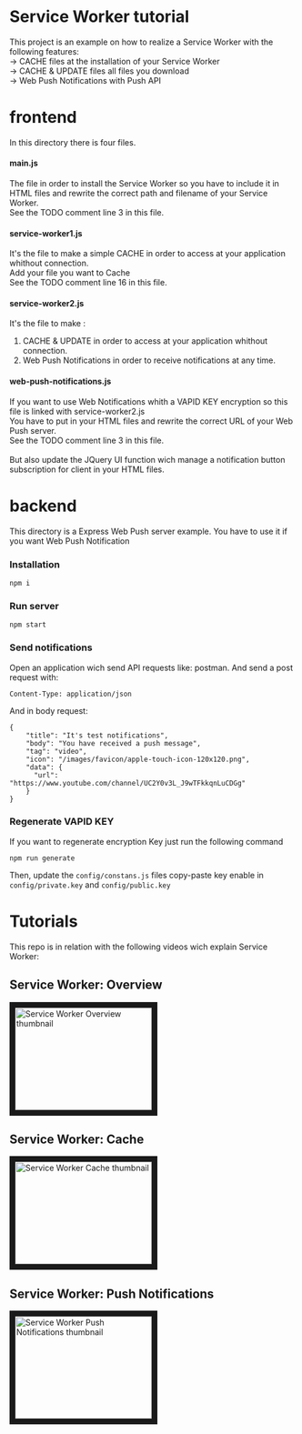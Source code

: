 # Service Worker tutorial

This project is an example on how to realize a Service Worker with the following features:
<br>
-> CACHE files at the installation of your Service Worker
<br>
-> CACHE & UPDATE files all files you download
<br>
-> Web Push Notifications with Push API

# frontend
In this directory there is four files.

#### main.js
The file in order to install the Service Worker so you have to include it in HTML files and rewrite the correct path and filename of your Service Worker.
<br>
See the TODO comment line 3 in this file.

#### service-worker1.js
It's the file to make a simple CACHE in order to access at your application whithout connection.
<br>
Add your file you want to Cache
<br>
See the TODO comment line 16 in this file.

#### service-worker2.js
It's the file to make :
1. CACHE & UPDATE in order to access at your application whithout connection.
2. Web Push Notifications in order to receive notifications at any time.


#### web-push-notifications.js 
If you want to use Web Notifications whith a VAPID KEY encryption so this file is linked with service-worker2.js
<br>
You have to put in your HTML files and rewrite the correct URL of your Web Push server.
<br>
See the TODO comment line 3 in this file.
<br><br>
But also update the JQuery UI function wich manage a notification button subscription for client in your HTML files.

# backend

This directory is a Express Web Push server example. You have to use it if you want Web Push Notification

### Installation
```
npm i
```

### Run server
```
npm start
```

### Send notifications
Open an application wich send API requests like: postman.
And send a post request with:
```
Content-Type: application/json
```
And in body request:
```
{
    "title": "It's test notifications",
    "body": "You have received a push message",
    "tag": "video",
    "icon": "/images/favicon/apple-touch-icon-120x120.png",
    "data": {
      "url": "https://www.youtube.com/channel/UC2Y0v3L_J9wTFkkqnLuCDGg"
    }
}
```

### Regenerate VAPID KEY
If you want to regenerate encryption Key just run the following command
```
npm run generate
```
Then, update the `config/constans.js` files copy-paste key enable in `config/private.key` and `config/public.key`

# Tutorials
This repo is in relation with the following videos wich explain Service Worker:

## Service Worker: Overview
<a href="http://www.youtube.com/watch?feature=player_embedded&v=WEcMfFIsl2M
" target="_blank"><img src="http://img.youtube.com/vi/WEcMfFIsl2M/0.jpg" 
alt="Service Worker Overview thumbnail" width="240" height="180" border="10" /></a>


## Service Worker: Cache
<a href="http://www.youtube.com/watch?feature=player_embedded&v=iDCe6bT8U_Y
" target="_blank"><img src="http://img.youtube.com/vi/iDCe6bT8U_Y/0.jpg" 
alt="Service Worker Cache thumbnail" width="240" height="180" border="10" /></a>


## Service Worker: Push Notifications
<a href="http://www.youtube.com/watch?feature=player_embedded&v=YOUTUBE_VIDEO_ID_HERE
" target="_blank"><img src="http://img.youtube.com/vi/YOUTUBE_VIDEO_ID_HERE/0.jpg" 
alt="Service Worker Push Notifications thumbnail" width="240" height="180" border="10" /></a>
